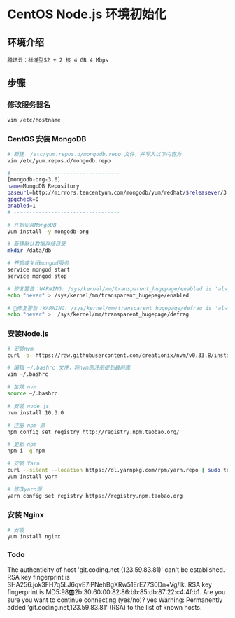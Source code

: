 # CentOS Node.js 环境初始化

## 环境介绍

    腾讯云：标准型S2 + 2 核 4 GB 4 Mbps

## 步骤

### 修改服务器名

```bash
vim /etc/hostname
```

### CentOS 安装 MongoDB

```bash
# 新建  /etc/yum.repos.d/mongodb.repo 文件，并写入以下内容为
vim /etc/yum.repos.d/mongodb.repo

# ----------------------------------
[mongodb-org-3.6]
name=MongoDB Repository
baseurl=http://mirrors.tencentyun.com/mongodb/yum/redhat/$releasever/3.6/
gpgcheck=0
enabled=1
# ----------------------------------

# 开始安装MongoDB
yum install -y mongodb-org

# 新建默认数据存储目录
mkdir /data/db

# 开启或关闭mongod服务
service mongod start
service mongod stop

# 修复警告：WARNING: /sys/kernel/mm/transparent_hugepage/enabled is 'always'
echo "never" > /sys/kernel/mm/transparent_hugepage/enabled

# 修复警告：WARNING: /sys/kernel/mm/transparent_hugepage/defrag is 'always'
echo "never" >  /sys/kernel/mm/transparent_hugepage/defrag
```

### 安装Node.js

```bash
# 安装nvm
curl -o- https://raw.githubusercontent.com/creationix/nvm/v0.33.8/install.sh | bash

# 编辑 ~/.bashrc 文件，将nvm的注册提到最前面
vim ~/.bashrc

# 生效 nvm
source ~/.bashrc

# 安装 node.js
nvm install 10.3.0

# 注册 npm 源
npm config set registry http://registry.npm.taobao.org/

# 更新 npm
npm i -g npm

# 安装 Yarn
curl --silent --location https://dl.yarnpkg.com/rpm/yarn.repo | sudo tee /etc/yum.repos.d/yarn.repo
yum install yarn

# 修改yarn源
yarn config set registry https://registry.npm.taobao.org
```

### 安装 Nginx

```bash
# 安装
yum install nginx


```

### Todo

The authenticity of host 'git.coding.net (123.59.83.81)' can't be established.
RSA key fingerprint is SHA256:jok3FH7q5LJ6qvE7iPNehBgXRw51ErE77S0Dn+Vg/Ik.
RSA key fingerprint is MD5:98:ab:2b:30:60:00:82:86:bb:85:db:87:22:c4:4f:b1.
Are you sure you want to continue connecting (yes/no)? yes
Warning: Permanently added 'git.coding.net,123.59.83.81' (RSA) to the list of known hosts.